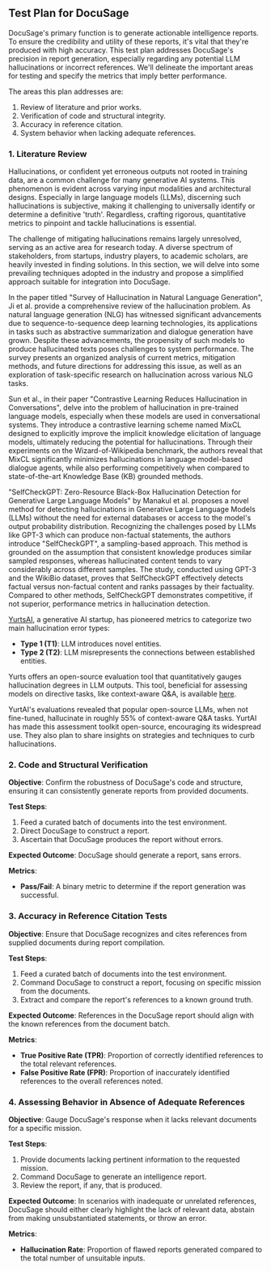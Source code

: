 ## Test Plan for DocuSage

DocuSage's primary function is to generate actionable intelligence reports. To ensure the credibility and utility of these reports, it's vital that they're produced with high accuracy. This test plan addresses DocuSage's precision in report generation, especially regarding any potential LLM hallucinations or incorrect references. We'll delineate the important areas for testing and specify the metrics that imply better performance.

The areas this plan addresses are:
1. Review of literature and prior works.
2. Verification of code and structural integrity.
3. Accuracy in reference citation.
4. System behavior when lacking adequate references.

### 1. Literature Review

Hallucinations, or confident yet erroneous outputs not rooted in training data, are a common challenge for many generative AI systems. This phenomenon is evident across varying input modalities and architectural designs. Especially in large language models (LLMs), discerning such hallucinations is subjective, making it challenging to universally identify or determine a definitive 'truth'. Regardless, crafting rigorous, quantitative metrics to pinpoint and tackle hallucinations is essential.

The challenge of mitigating hallucinations remains largely unresolved, serving as an active area for research today. A diverse spectrum of stakeholders, from startups, industry players, to academic scholars, are heavily invested in finding solutions. In this section, we will delve into some prevailing techniques adopted in the industry and propose a simplified approach suitable for integration into DocuSage.

In the paper titled "Survey of Hallucination in Natural Language Generation", Ji et al. provide a comprehensive review of the hallucination problem. As natural language generation (NLG) has witnessed significant advancements due to sequence-to-sequence deep learning technologies, its applications in tasks such as abstractive summarization and dialogue generation have grown. Despite these advancements, the propensity of such models to produce hallucinated texts poses challenges to system performance. The survey presents an organized analysis of current metrics, mitigation methods, and future directions for addressing this issue, as well as an exploration of task-specific research on hallucination across various NLG tasks.

Sun et al., in their paper "Contrastive Learning Reduces Hallucination in Conversations", delve into the problem of hallucination in pre-trained language models, especially when these models are used in conversational systems. They introduce a contrastive learning scheme named MixCL designed to explicitly improve the implicit knowledge elicitation of language models, ultimately reducing the potential for hallucinations. Through their experiments on the Wizard-of-Wikipedia benchmark, the authors reveal that MixCL significantly minimizes hallucinations in language model-based dialogue agents, while also performing competitively when compared to state-of-the-art Knowledge Base (KB) grounded methods.

"SelfCheckGPT: Zero-Resource Black-Box Hallucination Detection for Generative Large Language Models" by Manakul et al. proposes a novel method for detecting hallucinations in Generative Large Language Models (LLMs) without the need for external databases or access to the model's output probability distribution. Recognizing the challenges posed by LLMs like GPT-3 which can produce non-factual statements, the authors introduce "SelfCheckGPT", a sampling-based approach. This method is grounded on the assumption that consistent knowledge produces similar sampled responses, whereas hallucinated content tends to vary considerably across different samples. The study, conducted using GPT-3 and the WikiBio dataset, proves that SelfCheckGPT effectively detects factual versus non-factual content and ranks passages by their factuality. Compared to other methods, SelfCheckGPT demonstrates competitive, if not superior, performance metrics in hallucination detection.

[YurtsAI](https://www.yurts.ai), a generative AI startup, has pioneered metrics to categorize two main hallucination error types: 
- **Type 1 (T1)**: LLM introduces novel entities.
- **Type 2 (T2)**: LLM misrepresents the connections between established entities. 

Yurts offers an open-source evaluation tool that quantitatively gauges hallucination degrees in LLM outputs. This tool, beneficial for assessing models on directive tasks, like context-aware Q&A, is available [here](https://github.com/YurtsAI/llm-hallucination-eval).

YurtAI's evaluations revealed that popular open-source LLMs, when not fine-tuned, hallucinate in roughly 55% of context-aware Q&A tasks. YurtAI has made this assessment toolkit open-source, encouraging its widespread use. They also plan to share insights on strategies and techniques to curb hallucinations.

### 2. Code and Structural Verification

**Objective**: Confirm the robustness of DocuSage's code and structure, ensuring it can consistently generate reports from provided documents.

**Test Steps**:
1. Feed a curated batch of documents into the test environment.
2. Direct DocuSage to construct a report.
3. Ascertain that DocuSage produces the report without errors.

**Expected Outcome**:
DocuSage should generate a report, sans errors.

**Metrics**:
- **Pass/Fail**: A binary metric to determine if the report generation was successful.

### 3. Accuracy in Reference Citation Tests

**Objective**: Ensure that DocuSage recognizes and cites references from supplied documents during report compilation.

**Test Steps**:
1. Feed a curated batch of documents into the test environment.
2. Command DocuSage to construct a report, focusing on specific mission from the documents.
3. Extract and compare the report's references to a known ground truth.

**Expected Outcome**:
References in the DocuSage report should align with the known references from the document batch.

**Metrics**:
- **True Positive Rate \(TPR\)**: Proportion of correctly identified references to the total relevant references.
- **False Positive Rate \(FPR\)**: Proportion of inaccurately identified references to the overall references noted.

### 4. Assessing Behavior in Absence of Adequate References

**Objective**: Gauge DocuSage's response when it lacks relevant documents for a specific mission.

**Test Steps**:
1. Provide documents lacking pertinent information to the requested mission.
2. Command DocuSage to generate an intelligence report.
3. Review the report, if any, that is produced.

**Expected Outcome**:
In scenarios with inadequate or unrelated references, DocuSage should either clearly highlight the lack of relevant data, abstain from making unsubstantiated statements, or throw an error.

**Metrics**:
- **Hallucination Rate**: Proportion of flawed reports generated compared to the total number of unsuitable inputs.